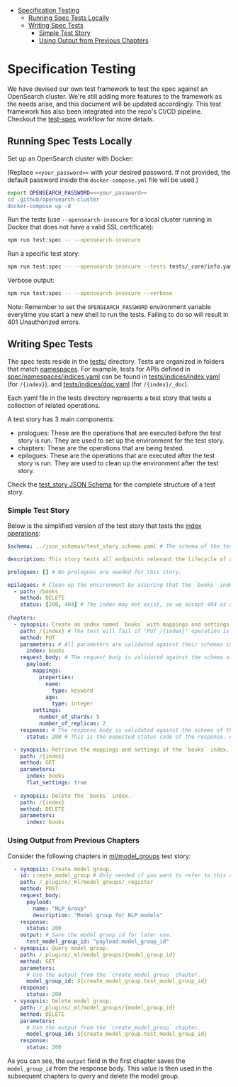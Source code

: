 <!-- TOC -->
* [Specification Testing](#specification-testing)
  * [Running Spec Tests Locally](#running-spec-tests-locally)
  * [Writing Spec Tests](#writing-spec-tests)
    * [Simple Test Story](#simple-test-story)
    * [Using Output from Previous Chapters](#using-output-from-previous-chapters)
<!-- TOC -->

# Specification Testing

We have devised our own test framework to test the spec against an OpenSearch cluster. We're still adding more features to the framework as the needs arise, and this document will be updated accordingly. This test framework has also been integrated into the repo's CI/CD pipeline. Checkout the [test-spec](.github/workflows/test-spec.yml) workflow for more details.

## Running Spec Tests Locally

Set up an OpenSearch cluster with Docker:

(Replace `<<your_password>>` with your desired password. If not provided, the default password inside the `docker-compose.yml` file will be used.)
```bash
export OPENSEARCH_PASSWORD=<<your_password>>
cd .github/opensearch-cluster
docker-compose up -d
```

Run the tests (use `--opensearch-insecure` for a local cluster running in Docker that does not have a valid SSL certificate):
```bash
npm run test:spec -- --opensearch-insecure
```

Run a specific test story:
```bash
npm run test:spec -- --opensearch-insecure --tests tests/_core/info.yaml
```

Verbose output:
```bash
npm run test:spec -- --opensearch-insecure --verbose
```

Note: Remember to set the `OPENSEARCH_PASSWORD` environment variable everytime you start a new shell to run the tests. Failing to do so will result in 401 Unauthorized errors.

## Writing Spec Tests

The spec tests reside in the [tests/](tests) directory. Tests are organized in folders that match [namespaces](spec/namespaces). For example, tests for APIs defined in [spec/namespaces/indices.yaml](spec/namespaces/indices.yaml) can be found in [tests/indices/index.yaml](tests/indices/index.yaml) (for `/{index}`), and [tests/indices/doc.yaml](tests/indices/doc.yaml) (for `/{index}/_doc`).

Each yaml file in the tests directory represents a test story that tests a collection of related operations.

A test story has 3 main components:
- prologues: These are the operations that are executed before the test story is run. They are used to set up the environment for the test story.
- chapters: These are the operations that are being tested.
- epilogues: These are the operations that are executed after the test story is run. They are used to clean up the environment after the test story.

Check the [test_story JSON Schema](json_schemas/test_story.schema.yaml) for the complete structure of a test story.

### Simple Test Story

Below is the simplified version of the test story that tests the [index operations](tests/indices/index.yaml):
```yaml
$schema: ../json_schemas/test_story.schema.yaml # The schema of the test story. Include this line so that your editor can validate the test story on the fly.

description: This story tests all endpoints relevant the lifecycle of an index, from creation to deletion.

prologues: [] # No prologues are needed for this story.

epilogues: # Clean up the environment by assuring that the `books` index is deleted afterward.
  - path: /books
    method: DELETE
    status: [200, 404] # The index may not exist, so we accept 404 as a valid response. Default to [200, 201] if not specified.
    
chapters:
  - synopsis: Create an index named `books` with mappings and settings.
    path: /{index} # The test will fail if "PUT /{index}" operation is not found in the spec.
    method: PUT
    parameters: # All parameters are validated against their schemas in the spec
      index: books
    request_body: # The request body is validated against the schema of the requestBody in the spec
      payload:
        mappings:
          properties:
            name:
              type: keyword
            age:
              type: integer
        settings:
          number_of_shards: 5
          number_of_replicas: 2
    response: # The response body is validated against the schema of the corresponding response in the spec
      status: 200 # This is the expected status code of the response. Any other status code will fail the test.

  - synopsis: Retrieve the mappings and settings of the `books` index.
    path: /{index}
    method: GET
    parameters:
      index: books
      flat_settings: true
      
  - synopsis: Delete the `books` index.
    path: /{index}
    method: DELETE
    parameters:
      index: books
```

### Using Output from Previous Chapters

Consider the following chapters in [ml/model_groups](tests/ml/model_groups.yaml) test story:
```yaml
  - synopsis: Create model group.
    id: create_model_group # Only needed if you want to refer to this chapter in another chapter.
    path: /_plugins/_ml/model_groups/_register
    method: POST
    request_body:
      payload:
        name: "NLP_Group"
        description: "Model group for NLP models"
    response:
      status: 200
    output: # Save the model group id for later use.
      test_model_group_id: "payload.model_group_id"
  - synopsis: Query model group.
    path: /_plugins/_ml/model_groups/{model_group_id}
    method: GET
    parameters:
      # Use the output from the `create_model_group` chapter.
      model_group_id: ${create_model_group.test_model_group_id}
    response:
      status: 200
  - synopsis: Delete model group.
    path: /_plugins/_ml/model_groups/{model_group_id}
    method: DELETE
    parameters:
      # Use the output from the `create_model_group` chapter.
      model_group_id: ${create_model_group.test_model_group_id}
    response:
      status: 200
```
As you can see, the `output` field in the first chapter saves the `model_group_id` from the response body. This value is then used in the subsequent chapters to query and delete the model group.